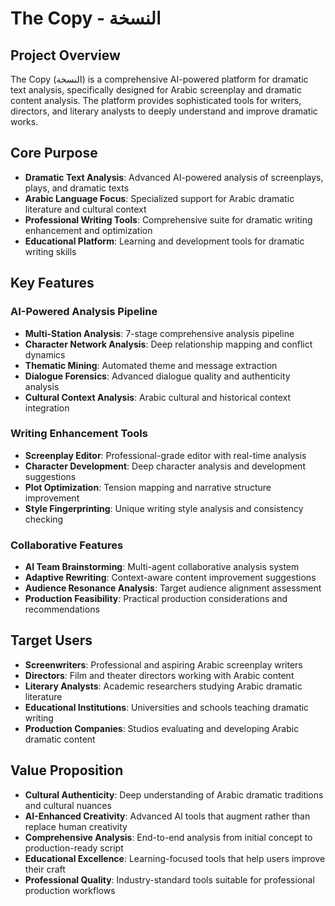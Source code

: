 # The Copy - النسخة

## Project Overview
The Copy (النسخة) is a comprehensive AI-powered platform for dramatic text analysis, specifically designed for Arabic screenplay and dramatic content analysis. The platform provides sophisticated tools for writers, directors, and literary analysts to deeply understand and improve dramatic works.

## Core Purpose
- **Dramatic Text Analysis**: Advanced AI-powered analysis of screenplays, plays, and dramatic texts
- **Arabic Language Focus**: Specialized support for Arabic dramatic literature and cultural context
- **Professional Writing Tools**: Comprehensive suite for dramatic writing enhancement and optimization
- **Educational Platform**: Learning and development tools for dramatic writing skills

## Key Features

### AI-Powered Analysis Pipeline
- **Multi-Station Analysis**: 7-stage comprehensive analysis pipeline
- **Character Network Analysis**: Deep relationship mapping and conflict dynamics
- **Thematic Mining**: Automated theme and message extraction
- **Dialogue Forensics**: Advanced dialogue quality and authenticity analysis
- **Cultural Context Analysis**: Arabic cultural and historical context integration

### Writing Enhancement Tools
- **Screenplay Editor**: Professional-grade editor with real-time analysis
- **Character Development**: Deep character analysis and development suggestions
- **Plot Optimization**: Tension mapping and narrative structure improvement
- **Style Fingerprinting**: Unique writing style analysis and consistency checking

### Collaborative Features
- **AI Team Brainstorming**: Multi-agent collaborative analysis system
- **Adaptive Rewriting**: Context-aware content improvement suggestions
- **Audience Resonance Analysis**: Target audience alignment assessment
- **Production Feasibility**: Practical production considerations and recommendations

## Target Users
- **Screenwriters**: Professional and aspiring Arabic screenplay writers
- **Directors**: Film and theater directors working with Arabic content
- **Literary Analysts**: Academic researchers studying Arabic dramatic literature
- **Educational Institutions**: Universities and schools teaching dramatic writing
- **Production Companies**: Studios evaluating and developing Arabic dramatic content

## Value Proposition
- **Cultural Authenticity**: Deep understanding of Arabic dramatic traditions and cultural nuances
- **AI-Enhanced Creativity**: Advanced AI tools that augment rather than replace human creativity
- **Comprehensive Analysis**: End-to-end analysis from initial concept to production-ready script
- **Educational Excellence**: Learning-focused tools that help users improve their craft
- **Professional Quality**: Industry-standard tools suitable for professional production workflows